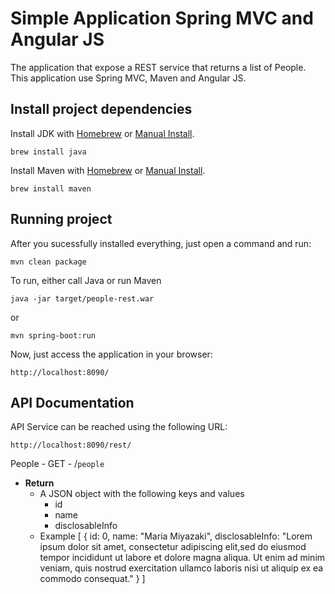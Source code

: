 Simple Application Spring MVC and Angular JS
=================================================
The application that expose a REST service that returns a list of People. This application use Spring MVC, Maven and Angular JS.

Install project dependencies
-----------------------------

Install JDK with [Homebrew](http://brew.sh/) or [Manual Install](http://docs.oracle.com/javase/7/docs/webnotes/install/).

    brew install java

Install Maven with [Homebrew](http://brew.sh/) or [Manual Install](https://maven.apache.org/install.html).

    brew install maven

Running project
-----------------------------------
After you sucessfully installed everything, just open a command and run:

    mvn clean package

To run, either call Java or run Maven

    java -jar target/people-rest.war

or

    mvn spring-boot:run

Now, just access the application in your browser:

    http://localhost:8090/

API Documentation
-----------------------------------

API Service can be reached using the following URL:

    http://localhost:8090/rest/

People - GET - /<code>people</code>
  * <b>Return</b>
    * A JSON object with the following keys and values
      * id
      * name
      * disclosableInfo
    * Example
      [
        {
          id: 0,
          name: "Maria Miyazaki",
          disclosableInfo: "Lorem ipsum dolor sit amet, consectetur adipiscing elit,sed do eiusmod tempor incididunt ut labore et dolore magna aliqua. Ut enim ad minim veniam, quis nostrud exercitation ullamco laboris nisi ut aliquip ex ea commodo consequat."
        }
      ]
